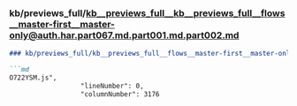 ### kb/previews_full/kb__previews_full__kb__previews_full__flows__master-first__master-only@auth.har.part067.md.part001.md.part002.md

```md
### kb/previews_full/kb__previews_full__flows__master-first__master-only@auth.har.part067.md.part001.md (part 002)

```md
O722YSM.js",
                  "lineNumber": 0,
                  "columnNumber": 3176
     
```

```

```
